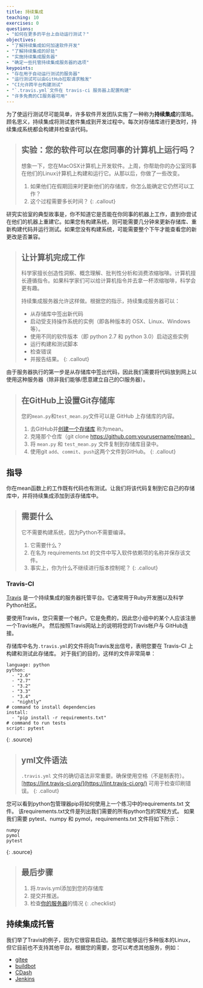 ```yaml
---
title: 持续集成
teaching: 10
exercises: 0
questions:
- "如何在更多的平台上自动运行测试？"
objectives:
- "了解持续集成如何加速软件开发"
- "了解持续集成的好处"
- "实施持续集成服务器"
- "确定一些托管持续集成服务器的选项"
keypoints:
- "存在用于自动运行测试的服务器"
- "运行测试可以由GitHub拉取请求触发"
- "CI允许跨平台构建测试"
- "`.travis.yml`文件在 travis-ci 服务器上配置构建"
- "许多免费的CI服务器可用"
---
```


为了使运行测试尽可能简单，许多软件开发团队实施了一种称为**持续集成**的策略。顾名思义，持续集成将测试套件集成到开发过程中。每次对存储库进行更改时，持续集成系统都会构建并检查该代码。

> ## 实验：您的软件可以在您同事的计算机上运行吗？
>
> 想象一下，您在MacOSX计算机上开发软件。上周，你帮助你的办公室同事在他们的Linux计算机上构建和运行它。从那以后，你做了一些改变。
> 1. 如果他们在假期回来时更新他们的存储库，你怎么能确定它仍然可以工作？
> 2. 这个过程需要多长时间？
{: .callout}

研究实验室的典型故事是，你不知道它是否能在你同事的机器上工作，直到你尝试在他们的机器上重建它。如果您有构建系统，则可能需要几分钟来更新存储库、重新构建代码并运行测试。如果您没有构建系统，可能需要整个下午才能查看您的新更改是否兼容。

> ## 让计算机完成工作
>
> 科学家擅长创造性洞察、概念理解、批判性分析和消费浓缩咖啡。计算机擅长遵循指令。如果科学家们可以给计算机指令并去拿一杯浓缩咖啡，科学会更有趣。
>
> 持续集成服务器允许这样做。根据您的指示，持续集成服务器可以：
>
> - 从存储库中签出新代码
> - 启动受支持操作系统的实例（即各种版本的 OSX、Linux、Windows 等）。
> - 使用不同的软件版本（即 python 2.7 和 python 3.0）启动这些实例
> - 运行构建和测试脚本
> - 检查错误
> - 并报告结果。
{: .callout}


由于服务器执行的第一步是从存储库中签出代码，因此我们需要将代码放到网上以使用这种服务器（除非我们能够/愿意建立自己的CI服务器）。


> ## 在GitHub上设置Git存储库
>
> 您的`mean.py`和`test_mean.py`文件可以是 GitHub 上存储库的内容。
>
> 1. 去GitHub并[创建一个存储库](https://github.com/new) 称为mean。
> 2. 克隆那个仓库（git clone https://github.com:yourusername/mean）
> 3. 将 `mean.py` 和 `test_mean.py` 文件复制到存储库目录中。
> 4. 使用git `add`、`commit`、`push`这两个文件到GitHub。
{: .callout}

## 指导

你在mean函数上的工作既有代码也有测试。让我们将该代码复制到它自己的存储库中，并将持续集成添加到该存储库中。

> ## 需要什么
>
> 它不需要构建系统，因为Python不需要编译。
>
> 1. 它需要什么？
> 2. 在名为 requirements.txt 的文件中写入软件依赖项的名称并保存该文件。
> 3. 事实上，你为什么不继续进行版本控制呢？
{: .callout}

### Travis-CI

[Travis](https://travis-ci.org/) 是一个持续集成的服务器托管平台。它通常用于Ruby开发圈以及科学Python社区。

要使用Travis，您只需要一个帐户。它是免费的，因此您小组中的某个人应该注册一个Travis帐户。 然后按照Travis网站上的说明将您的Travis帐户与 GitHub连接。

存储库中名为`.travis.yml`的文件将向Travis发出信号，表明您要在 Travis-CI 上构建和测试此存储库。 对于我们的目的，这样的文件非常简单：

~~~
language: python
python:
  - "2.6"
  - "2.7"
  - "3.2"
  - "3.3"
  - "3.4"
  - "nightly"
# command to install dependencies
install:
  - "pip install -r requirements.txt"
# command to run tests
script: pytest
~~~
{: .source}

> ## yml文件语法
>
> `.travis.yml` 文件的确切语法非常重要。确保使用空格（不是制表符）。[https://lint.travis-ci.org/](https://lint.travis-ci.org/) 可用于检查印刷错误。
{: .callout}

您可以看到python包管理器pip将如何使用上一个练习中的requirements.txt 文件。 该requirements.txt文件是列出我们需要的所有python包的常规方式。 如果我们需要 pytest、numpy 和 pymol，requirements.txt 文件将如下所示：

~~~
numpy
pymol
pytest
~~~
{: .source}

> ## 最后步骤
>
> 1. 将.travis.yml添加到您的存储库
> 2. 提交并推送。
> 3. 检查[你的服务器](https://travis-ci.org/)的情况
{: .checklist}

## 持续集成托管

我们举了Travis的例子，因为它很容易启动。虽然它能够运行多种版本的Linux，但它目前也不支持其他平台。根据您的需要，您可以考虑其他服务，例如：

- [gitee](https://gitee.com)
- [buildbot](http://buildbot.net/)
- [CDash](http://www.cdash.org/)
- [Jenkins](https://jenkins-ci.org/)

